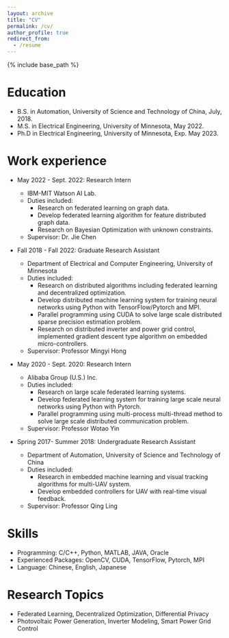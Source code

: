 ```yaml
---
layout: archive
title: "CV"
permalink: /cv/
author_profile: true
redirect_from:
  - /resume
---
```


{% include base_path %}

Education
======
* B.S. in Automation, University of Science and Technology of China, July, 2018.
* M.S. in Electrical Engineering, University of Minnesota, May 2022.
* Ph.D in Electrical Engineering, University of Minnesota, Exp. May 2023.

Work experience
======
* May 2022 - Sept. 2022: Research Intern
  * IBM-MIT Watson AI Lab.
  * Duties included: 
    - Research on federated learning on graph data.
    - Develop federated learning algorithm for feature distributed graph data.
    - Research on Bayesian Optimization with unknown constraints.
  * Supervisor: Dr. Jie Chen


* Fall 2018 - Fall 2022: Graduate Research Assistant
  * Department of Electrical and Computer Engineering, University of Minnesota
  * Duties included: 
    - Research on distributed algorithms including federated learning and decentralized optimization. 
    - Develop distributed machine learning system for training neural networks using Python with TensorFlow/Pytorch and MPI.
    - Parallel programming using CUDA to solve large scale distributed sparse precision estimation problem.
    - Research on distributed inverter and power grid control, implemented gradient descent type algorithm on embedded micro-controllers.
  * Supervisor: Professor Mingyi Hong

* May 2020 - Sept. 2020: Research Intern
  * Alibaba Group (U.S.) Inc.
  * Duties included: 
    - Research on large scale federated learning systems.
    - Develop federated learning system for training large scale neural networks using Python with Pytorch.
    - Parallel programming using multi-process multi-thread method to solve large scale distributed communication problem.
  * Supervisor: Professor Wotao Yin
  
* Spring 2017- Summer 2018: Undergraduate Research Assistant
  * Department of Automation, University of Science and Technology of China
  * Duties included: 
    - Research in embedded machine learning and visual tracking algorithms for multi-UAV system.
    - Develop embedded controllers for UAV with real-time visual feedback.
  * Supervisor: Professor Qing Ling
  
Skills
======
* Programming: C/C++, Python, MATLAB, JAVA, Oracle
* Experienced Packages: OpenCV, CUDA, TensorFlow, Pytorch, MPI
* Language: Chinese, English, Japanese

Research Topics
======
* Federated Learning, Decentralized Optimization, Differential Privacy
* Photovoltaic Power Generation, Inverter Modeling, Smart Power Grid Control
